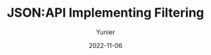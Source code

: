 ---
title: JSON:API Implementing Filtering
tags: [JSON:API]
author: "Yunier"
date: "2022-11-06"
description: "Implementing filtering with JSON:API"
---